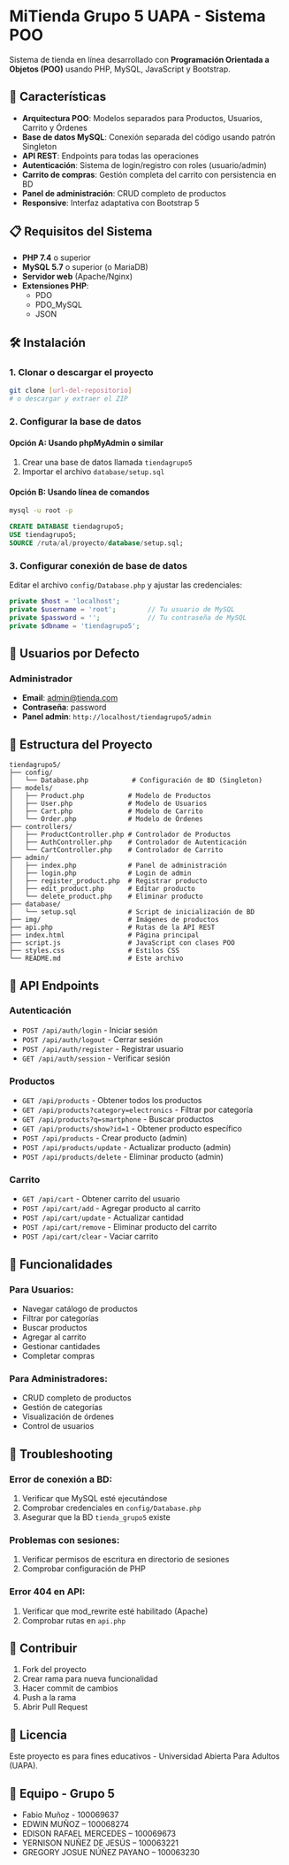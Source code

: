 # MiTienda Grupo 5 UAPA - Sistema POO

Sistema de tienda en línea desarrollado con **Programación Orientada a Objetos (POO)** usando PHP, MySQL, JavaScript y Bootstrap.

## 🚀 Características

- **Arquitectura POO**: Modelos separados para Productos, Usuarios, Carrito y Órdenes
- **Base de datos MySQL**: Conexión separada del código usando patrón Singleton
- **API REST**: Endpoints para todas las operaciones
- **Autenticación**: Sistema de login/registro con roles (usuario/admin)
- **Carrito de compras**: Gestión completa del carrito con persistencia en BD
- **Panel de administración**: CRUD completo de productos
- **Responsive**: Interfaz adaptativa con Bootstrap 5

## 📋 Requisitos del Sistema

- **PHP 7.4** o superior
- **MySQL 5.7** o superior (o MariaDB)
- **Servidor web** (Apache/Nginx)
- **Extensiones PHP**:
  - PDO
  - PDO_MySQL
  - JSON

## 🛠️ Instalación

### 1. Clonar o descargar el proyecto
```bash
git clone [url-del-repositorio]
# o descargar y extraer el ZIP
```

### 2. Configurar la base de datos

#### Opción A: Usando phpMyAdmin o similar
1. Crear una base de datos llamada `tiendagrupo5`
2. Importar el archivo `database/setup.sql`

#### Opción B: Usando línea de comandos
```bash
mysql -u root -p
```
```sql
CREATE DATABASE tiendagrupo5;
USE tiendagrupo5;
SOURCE /ruta/al/proyecto/database/setup.sql;
```

### 3. Configurar conexión de base de datos
Editar el archivo `config/Database.php` y ajustar las credenciales:

```php
private $host = 'localhost';
private $username = 'root';        // Tu usuario de MySQL
private $password = '';            // Tu contraseña de MySQL
private $dbname = 'tiendagrupo5';
```

## 👤 Usuarios por Defecto

### Administrador
- **Email**: admin@tienda.com
- **Contraseña**: password
- **Panel admin**: `http://localhost/tiendagrupo5/admin`

## 📁 Estructura del Proyecto

```
tiendagrupo5/
├── config/
│   └── Database.php           # Configuración de BD (Singleton)
├── models/
│   ├── Product.php           # Modelo de Productos
│   ├── User.php              # Modelo de Usuarios
│   ├── Cart.php              # Modelo de Carrito
│   └── Order.php             # Modelo de Órdenes
├── controllers/
│   ├── ProductController.php # Controlador de Productos
│   ├── AuthController.php    # Controlador de Autenticación
│   └── CartController.php    # Controlador de Carrito
├── admin/
│   ├── index.php             # Panel de administración
│   ├── login.php             # Login de admin
│   ├── register_product.php  # Registrar producto
│   ├── edit_product.php      # Editar producto
│   └── delete_product.php    # Eliminar producto
├── database/
│   └── setup.sql             # Script de inicialización de BD
├── img/                      # Imágenes de productos
├── api.php                   # Rutas de la API REST
├── index.html                # Página principal
├── script.js                 # JavaScript con clases POO
├── styles.css                # Estilos CSS
└── README.md                 # Este archivo
```

## 🔧 API Endpoints

### Autenticación
- `POST /api/auth/login` - Iniciar sesión
- `POST /api/auth/logout` - Cerrar sesión
- `POST /api/auth/register` - Registrar usuario
- `GET /api/auth/session` - Verificar sesión

### Productos
- `GET /api/products` - Obtener todos los productos
- `GET /api/products?category=electronics` - Filtrar por categoría
- `GET /api/products?q=smartphone` - Buscar productos
- `GET /api/products/show?id=1` - Obtener producto específico
- `POST /api/products` - Crear producto (admin)
- `POST /api/products/update` - Actualizar producto (admin)
- `POST /api/products/delete` - Eliminar producto (admin)

### Carrito
- `GET /api/cart` - Obtener carrito del usuario
- `POST /api/cart/add` - Agregar producto al carrito
- `POST /api/cart/update` - Actualizar cantidad
- `POST /api/cart/remove` - Eliminar producto del carrito
- `POST /api/cart/clear` - Vaciar carrito


## 📱 Funcionalidades

### Para Usuarios:
- Navegar catálogo de productos
- Filtrar por categorías
- Buscar productos
- Agregar al carrito
- Gestionar cantidades
- Completar compras

### Para Administradores:
- CRUD completo de productos
- Gestión de categorías
- Visualización de órdenes
- Control de usuarios

## 🐛 Troubleshooting

### Error de conexión a BD:
1. Verificar que MySQL esté ejecutándose
2. Comprobar credenciales en `config/Database.php`
3. Asegurar que la BD `tienda_grupo5` existe

### Problemas con sesiones:
1. Verificar permisos de escritura en directorio de sesiones
2. Comprobar configuración de PHP

### Error 404 en API:
1. Verificar que mod_rewrite esté habilitado (Apache)
2. Comprobar rutas en `api.php`

## 🤝 Contribuir

1. Fork del proyecto
2. Crear rama para nueva funcionalidad
3. Hacer commit de cambios
4. Push a la rama
5. Abrir Pull Request

## 📄 Licencia

Este proyecto es para fines educativos - Universidad Abierta Para Adultos (UAPA).

## 👥 Equipo - Grupo 5

- Fabio Muñoz - 100069637
- EDWIN MUÑOZ – 100068274 
- EDISON RAFAEL MERCEDES – 100069673 
- YERNISON NUÑEZ DE JESÚS – 100063221 
- GREGORY JOSUE NÚÑEZ PAYANO – 100063230 